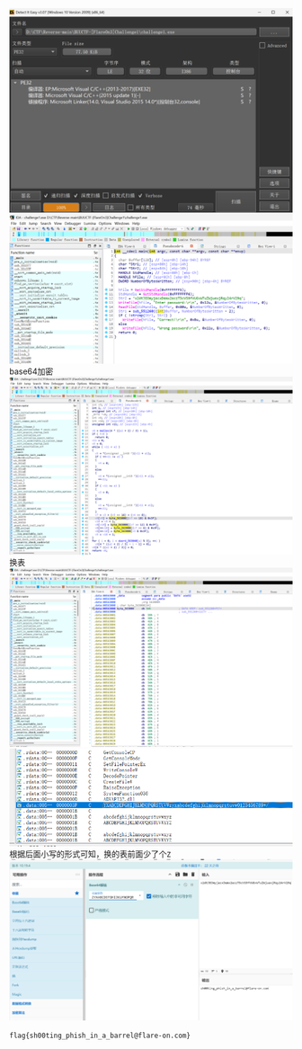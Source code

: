 ![alt text](image.png)
![alt text](image-3.png)
base64加密
![alt text](image-2.png)
换表
![alt text](image-4.png)
![alt text](image-1.png)
根据后面小写的形式可知，换的表前面少了个`Z`
![alt text](image-5.png)

`flag{sh00ting_phish_in_a_barrel@flare-on.com}`